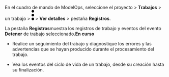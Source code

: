 En el cuadro de mando de ModelOps, seleccione el proyecto > **Trabajos** > un trabajo > ![kebab menu](Images/kxu1689287376217.svg) > **Ver detalles** > pestaña **Registros**.

La pestaña **Registros**muestra los registros de trabajo y eventos del evento **Detener** de trabajo seleccionado.**En curso**

-   Realice un seguimiento del trabajo y diagnostique los errores y las advertencias que se hayan producido durante el procesamiento del trabajo.


-   Vea los eventos del ciclo de vida de un trabajo, desde su creación hasta su finalización.


